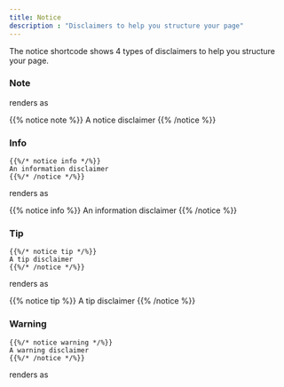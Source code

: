 ```yaml
---
title: Notice
description : "Disclaimers to help you structure your page"
---
```


The notice shortcode shows 4 types of disclaimers to help you structure your page.

### Note


renders as

{{% notice note %}}
A notice disclaimer
{{% /notice %}}

### Info

```
{{%/* notice info */%}}
An information disclaimer
{{%/* /notice */%}}
```

renders as

{{% notice info %}}
An information disclaimer
{{% /notice %}}

### Tip

```
{{%/* notice tip */%}}
A tip disclaimer
{{%/* /notice */%}}
```

renders as

{{% notice tip %}}
A tip disclaimer
{{% /notice %}}

### Warning

```
{{%/* notice warning */%}}
A warning disclaimer
{{%/* /notice */%}}
```

renders as


